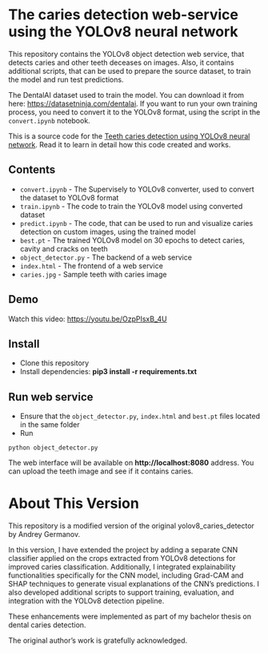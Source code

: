 # The caries detection web-service using the YOLOv8 neural network

This repository contains the YOLOv8 object detection web service, that detects caries and other teeth deceases on images. Also, it contains additional scripts, that can be used to prepare the source dataset, to train the model and run test predictions.

The DentalAI dataset used to train the model. You can download it from here: https://datasetninja.com/dentalai. If you want to run your own training process, you need to convert it to the YOLOv8 format, using the script in the `convert.ipynb` notebook.

This is a source code for the [Teeth caries detection using YOLOv8 neural network](https://dev.to/andreygermanov/teeth-caries-detection-using-yolov8-neural-network-3fap). Read it to learn in detail how this code created and works.

## Contents

* `convert.ipynb` - The Supervisely to YOLOv8 converter, used to convert the dataset to YOLOv8 format
* `train.ipynb` - The code to train the YOLOv8 model using converted dataset
* `predict.ipynb` - The code, that can be used to run and visualize caries detection on custom images, using the trained model
* `best.pt` - The trained YOLOv8 model on 30 epochs to detect caries, cavity and cracks on teeth
* `object_detector.py` - The backend of a web service
* `index.html` - The frontend of a web service
* `caries.jpg` - Sample teeth with caries image

## Demo

Watch this video: https://youtu.be/OzpPIsxB_4U

## Install

* Clone this repository
* Install dependencies: **pip3 install -r requirements.txt**

## Run web service

* Ensure that the `object_detector.py`, `index.html` and `best.pt` files located in the same folder
* Run

```
python object_detector.py
```

The web interface will be available on **http://localhost:8080** address. You can upload the teeth image and see if it contains caries.

# About This Version

This repository is a modified version of the original yolov8_caries_detector by Andrey Germanov.

In this version, I have extended the project by adding a separate CNN classifier applied on the crops extracted from YOLOv8 detections for improved caries classification. Additionally, I integrated explainability functionalities specifically for the CNN model, including Grad-CAM and SHAP techniques to generate visual explanations of the CNN’s predictions. I also developed additional scripts to support training, evaluation, and integration with the YOLOv8 detection pipeline.

These enhancements were implemented as part of my bachelor thesis on dental caries detection.

The original author’s work is gratefully acknowledged.
